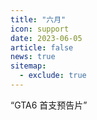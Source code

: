 ```yaml
---
title: "六月"
icon: support
date: 2023-06-05
article: false
news: true
sitemap:
  - exclude: true
---
```


“GTA6 首支预告片”
<BiliBili bvid="BV1tb4y1L7yA" />

<!-- more -->
